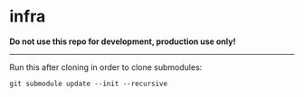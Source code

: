 # infra

**Do not use this repo for development, production use only!**

-----

Run this after cloning in order to clone submodules:

```
git submodule update --init --recursive
```
